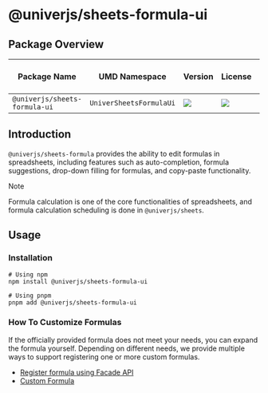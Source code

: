 # @univerjs/sheets-formula-ui

## Package Overview

| Package Name | UMD Namespace | Version | License | Downloads | Contains CSS | Contains i18n locales |
| --- | --- | --- | --- | --- | :---: | :---: |
| `@univerjs/sheets-formula-ui` | `UniverSheetsFormulaUi` | [![][npm-version-shield]][npm-version-link] | ![][npm-license-shield] | ![][npm-downloads-shield] | ⭕️ | ⭕️ |

## Introduction

`@univerjs/sheets-formula` provides the ability to edit formulas in spreadsheets, including features such as auto-completion, formula suggestions, drop-down filling for formulas, and copy-paste functionality.

> [!NOTE]
> Formula calculation is one of the core functionalities of spreadsheets, and formula calculation scheduling is done in `@univerjs/sheets`.

## Usage

### Installation

```shell
# Using npm
npm install @univerjs/sheets-formula-ui

# Using pnpm
pnpm add @univerjs/sheets-formula-ui
```

### How To Customize Formulas

If the officially provided formula does not meet your needs, you can expand the formula yourself. Depending on different needs, we provide multiple ways to support registering one or more custom formulas.

- [Register formula using Facade API](https://univer.ai/guides/sheet/facade/general/#register-formula)
- [Custom Formula](https://univer.ai/guides/sheet/customization/formula/)

<!-- Links -->
[npm-version-shield]: https://img.shields.io/npm/v/@univerjs/sheets-formula?style=flat-square
[npm-version-link]: https://npmjs.com/package/@univerjs/sheets-formula
[npm-license-shield]: https://img.shields.io/npm/l/@univerjs/sheets-formula?style=flat-square
[npm-downloads-shield]: https://img.shields.io/npm/dm/@univerjs/sheets-formula?style=flat-square
